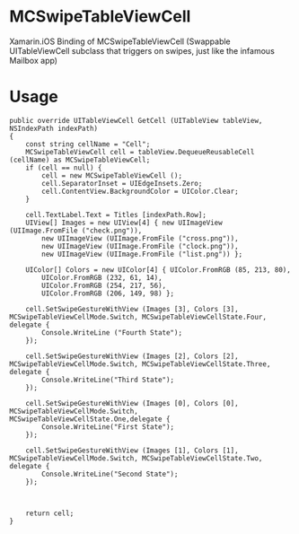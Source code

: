 MCSwipeTableViewCell
====================

Xamarin.iOS Binding of MCSwipeTableViewCell (Swappable UITableViewCell subclass that triggers on swipes, just like the infamous Mailbox app)


Usage
====================
	public override UITableViewCell GetCell (UITableView tableView, NSIndexPath indexPath)
	{
		const string cellName = "Cell";
		MCSwipeTableViewCell cell = tableView.DequeueReusableCell (cellName) as MCSwipeTableViewCell;
		if (cell == null) {
			cell = new MCSwipeTableViewCell ();
			cell.SeparatorInset = UIEdgeInsets.Zero;
			cell.ContentView.BackgroundColor = UIColor.Clear;
		}
			
		cell.TextLabel.Text = Titles [indexPath.Row];
		UIView[] Images = new UIView[4] { new UIImageView (UIImage.FromFile ("check.png")), 
			new UIImageView (UIImage.FromFile ("cross.png")),
			new UIImageView (UIImage.FromFile ("clock.png")),
			new UIImageView (UIImage.FromFile ("list.png")) };
				
		UIColor[] Colors = new UIColor[4] { UIColor.FromRGB (85, 213, 80),
			UIColor.FromRGB (232, 61, 14),
			UIColor.FromRGB (254, 217, 56),
			UIColor.FromRGB (206, 149, 98) };
				
		cell.SetSwipeGestureWithView (Images [3], Colors [3], MCSwipeTableViewCellMode.Switch, MCSwipeTableViewCellState.Four, delegate {
			Console.WriteLine ("Fourth State");
		});

		cell.SetSwipeGestureWithView (Images [2], Colors [2], MCSwipeTableViewCellMode.Switch, MCSwipeTableViewCellState.Three, delegate {
			Console.WriteLine("Third State");
		});

		cell.SetSwipeGestureWithView (Images [0], Colors [0], MCSwipeTableViewCellMode.Switch, MCSwipeTableViewCellState.One,delegate {
			Console.WriteLine("First State");
		});

		cell.SetSwipeGestureWithView (Images [1], Colors [1], MCSwipeTableViewCellMode.Switch, MCSwipeTableViewCellState.Two, delegate {
			Console.WriteLine("Second State");
		});
				

				
		return cell;
	}
